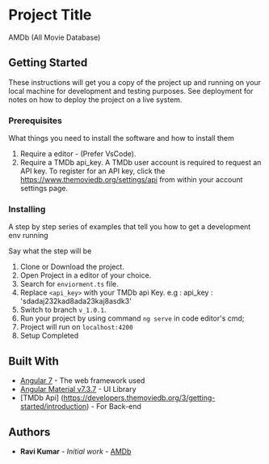 # Project Title

AMDb (All Movie Database)

## Getting Started

These instructions will get you a copy of the project up and running on your local machine for development and testing purposes. See deployment for notes on how to deploy the project on a live system.

### Prerequisites

What things you need to install the software and how to install them

1. Require a editor - (Prefer VsCode).
2. Require a TMDb api_key. A TMDb user account is required to request an API key. To register for an API key, click the https://www.themoviedb.org/settings/api  from within your account settings page.


### Installing

A step by step series of examples that tell you how to get a development env running

Say what the step will be

1. Clone or Download the project.
2. Open Project in a editor of your choice. 
3. Search for `enviorment.ts` file.
4. Replace `<api_key>` with your TMDb api Key. 
   e.g : api_key : 'sdadaj232kad8ada23kaj8asdk3'
5. Switch to branch `v_1.0.1`.
6. Run your project by using command `ng serve` in code editor's cmd;
7. Project will run on `localhost:4200`
8. Setup Completed



## Built With

* [Angular 7](https://angular.io/docs) - The web framework used
* [Angular Material v7.3.7](https://v7.material.angular.io/) - UI Library
* [TMDb Api] (https://developers.themoviedb.org/3/getting-started/introduction) - For Back-end


## Authors

* **Ravi Kumar** - *Initial work* - [AMDb](https://github.com/concept4ravi/AMDb)

